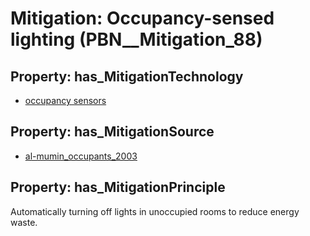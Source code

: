 # Mitigation: __Occupancy-sensed lighting__ (PBN__Mitigation_88)

## Property: has_MitigationTechnology

* [occupancy sensors](../Technology/PBN__Technology_649)

## Property: has_MitigationSource

* [al-mumin_occupants_2003](../Article/PBN__Article_260)

## Property: has_MitigationPrinciple

Automatically turning off lights in unoccupied rooms to reduce energy waste.

